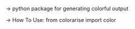 -> python package for generating colorful output

-> How To Use:
        from colorarise import color

